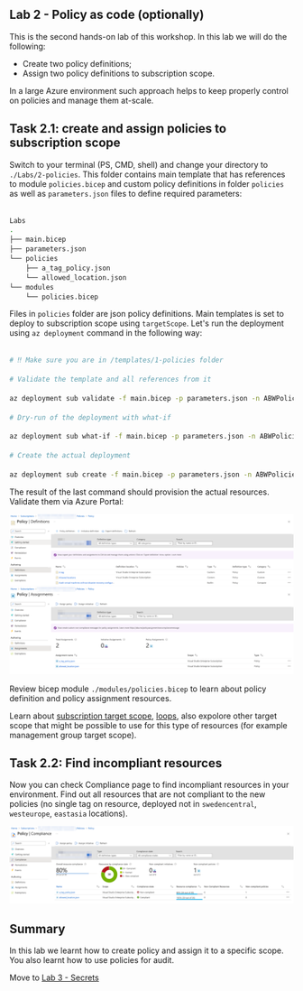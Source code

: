 ## Lab 2 - Policy as code (optionally)

This is the second hands-on lab of this workshop. In this lab we will do the following: 

* Create two policy definitions;
* Assign two policy definitions to subscription scope.

In a large Azure environment such approach helps to keep properly control on policies and manage them at-scale.

## Task 2.1: create and assign policies to subscription scope

Switch to your terminal (PS, CMD, shell) and change your directory to `./Labs/2-policies`. This folder contains main template that has references to module `policies.bicep` and custom policy definitions in folder `policies` as well as `parameters.json` files to define required parameters:

```bash

Labs
.
├── main.bicep
├── parameters.json
└── policies
    ├── a_tag_policy.json
    └── allowed_location.json
└── modules
    └── policies.bicep
```

Files in `policies` folder are json policy definitions. Main templates is set to deploy to subscription scope using `targetScope`. Let's run the deployment using `az deployment` command in the following way:

```bash

# ‼️ Make sure you are in /templates/1-policies folder

# Validate the template and all references from it

az deployment sub validate -f main.bicep -p parameters.json -n ABWPoliciesDeployment

# Dry-run of the deployment with what-if

az deployment sub what-if -f main.bicep -p parameters.json -n ABWPoliciesDeployment

# Create the actual deployment

az deployment sub create -f main.bicep -p parameters.json -n ABWPoliciesDeployment

```

The result of the last command should provision the actual resources. Validate them via Azure Portal:

![Policy Defintions](../.attachments/policy-definitions.png)
![Policy Assignments](../.attachments/policy-assignments.png)

Review bicep module `./modules/policies.bicep` to learn about policy definition and policy assignment resources. 

Learn about [subscription target scope](https://learn.microsoft.com/en-us/azure/azure-resource-manager/bicep/deploy-to-subscription?tabs=azure-cli), [loops](https://learn.microsoft.com/en-us/azure/azure-resource-manager/bicep/loops), also expolore other target scope that might be possible to use for this type of resources (for example management group target scope).

## Task 2.2: Find incompliant resources

Now you can check Compliance page to find incompliant resources in your environment. Find out all resources that are not compliant to the new policies (no single tag on resource, deployed not in `swedencentral`, `westeurope`, `eastasia` locations).

![Policy Compliance](../.attachments/policy-compliance.png)

## Summary

In this lab we learnt how to create policy and assign it to a specific scope. You also learnt how to use policies for audit.

Move to [Lab 3 - Secrets](3-Secrets.md)